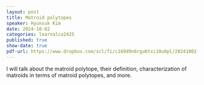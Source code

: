 ```yaml
---
layout: post
title: Matroid polytopes
speaker: Hyunsuk Kim
date: 2024-10-02
categories: learnalco2425
published: true
show-date: true
pdf-url: https://www.dropbox.com/scl/fi/c169d9n6rgu6txi10u0pl/20241002-Hyunsuk-Kim_-Matroid-polytopes.pdf?rlkey=sarl44vjcwwmjpjtjch5qtsc4&st=ucni5no4&dl=0
---
```

I will talk about the matroid polytope, their definition, characterization of matroids in terms of matroid polytopes, and more.